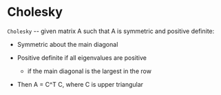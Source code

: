 # Cholesky

`Cholesky` -- given matrix A such that A is symmetric and positive definite:
    
- Symmetric about the main diagonal
- Positive definite if all eigenvalues are positive
  - if the main diagonal is the largest in the row

- Then A = C^T C, where C is upper triangular